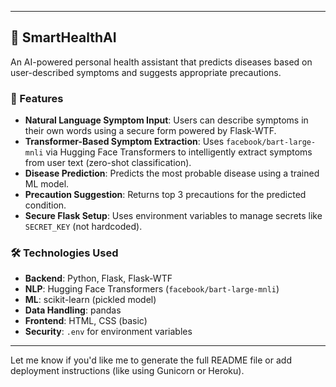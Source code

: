 
---

## 🧠 SmartHealthAI

An AI-powered personal health assistant that predicts diseases based on user-described symptoms and suggests appropriate precautions.

### 🚀 Features

* **Natural Language Symptom Input**: Users can describe symptoms in their own words using a secure form powered by Flask-WTF.
* **Transformer-Based Symptom Extraction**: Uses `facebook/bart-large-mnli` via Hugging Face Transformers to intelligently extract symptoms from user text (zero-shot classification).
* **Disease Prediction**: Predicts the most probable disease using a trained ML model.
* **Precaution Suggestion**: Returns top 3 precautions for the predicted condition.
* **Secure Flask Setup**: Uses environment variables to manage secrets like `SECRET_KEY` (not hardcoded).

### 🛠️ Technologies Used

* **Backend**: Python, Flask, Flask-WTF
* **NLP**: Hugging Face Transformers (`facebook/bart-large-mnli`)
* **ML**: scikit-learn (pickled model)
* **Data Handling**: pandas
* **Frontend**: HTML, CSS (basic)
* **Security**: `.env` for environment variables

---

Let me know if you'd like me to generate the full README file or add deployment instructions (like using Gunicorn or Heroku).
